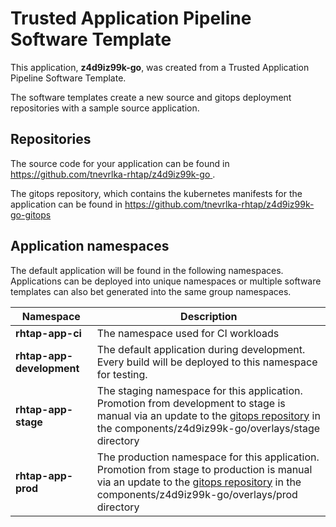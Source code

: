 # Trusted Application Pipeline Software Template

This application, **z4d9iz99k-go**, was created from a Trusted Application Pipeline Software Template.

The software templates create a new source and gitops deployment repositories with a sample source application. 

## Repositories

The source code for your application can be found in [https://github.com/tnevrlka-rhtap/z4d9iz99k-go ](https://github.com/tnevrlka-rhtap/z4d9iz99k-go ).
 
The gitops repository, which contains the kubernetes manifests for the application can be found in 
[https://github.com/tnevrlka-rhtap/z4d9iz99k-go-gitops ](https://github.com/tnevrlka-rhtap/z4d9iz99k-go-gitops ) 

## Application namespaces 

The default application will be found in the following namespaces. Applications can be deployed into unique namespaces or multiple software templates can also bet generated into the same group namespaces.  

|  Namespace   |  Description   |  
| -------- | -------- |
| **rhtap-app-ci** | The namespace used for CI workloads |
| **rhtap-app-development** | The default application during development. Every build will be deployed to this namespace for testing. |
| **rhtap-app-stage** | The staging namespace for this application. Promotion from development to stage is manual via an update to the [gitops repository](https://github.com/tnevrlka-rhtap/z4d9iz99k-go-gitops ) in the components/z4d9iz99k-go/overlays/stage directory |
| **rhtap-app-prod** | The production namespace for this application. Promotion from stage to production is manual via an update to the [gitops repository](https://github.com/tnevrlka-rhtap/z4d9iz99k-go-gitops ) in the components/z4d9iz99k-go/overlays/prod directory |